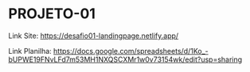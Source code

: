 # PROJETO-01
Link Site: https://desafio01-landingpage.netlify.app/ 

Link Planilha: https://docs.google.com/spreadsheets/d/1Ko_-bUPWE19FNvLFd7m53MH1NXQSCXMr1w0v73154wk/edit?usp=sharing
